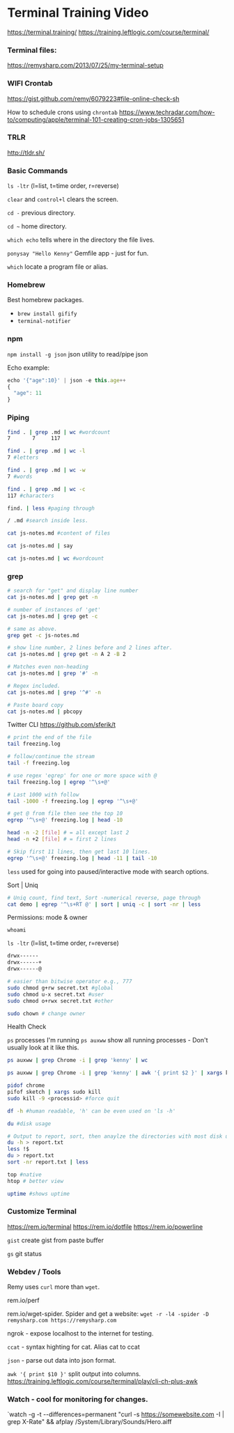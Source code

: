 # Terminal Training Video
https://terminal.training/
https://training.leftlogic.com/course/terminal/

### Terminal files:
https://remysharp.com/2013/07/25/my-terminal-setup

### WIFI Crontab
https://gist.github.com/remy/6079223#file-online-check-sh

How to schedule crons using `chrontab`
https://www.techradar.com/how-to/computing/apple/terminal-101-creating-cron-jobs-1305651


### TRLR
http://tldr.sh/

### Basic Commands

`ls -ltr` (l=list, t=time order, r=reverse)

`clear` and `control+l` clears the screen.

`cd -` previous directory.

`cd ~` home directory.

`which echo` tells where in the directory the file lives.

`ponysay "Hello Kenny"` Gemfile app - just for fun.

`which` locate a program file or alias.

### Homebrew

Best homebrew packages.
- `brew install gifify`
- `terminal-notifier`

### npm

`npm install -g json` json utility to read/pipe json

Echo example:

``` javascript
echo '{"age":10}' | json -e this.age++
{
  "age": 11
}
```

### Piping

``` bash
find . | grep .md | wc #wordcount
7       7     117

find . | grep .md | wc -l
7 #letters

find . | grep .md | wc -w
7 #words

find . | grep .md | wc -c
117 #characters

find. | less #paging through

/ .md #search inside less.

cat js-notes.md #content of files

cat js-notes.md | say

cat js-notes.md | wc #wordcount
```

### grep

``` bash
# search for "get" and display line number
cat js-notes.md | grep get -n

# number of instances of 'get'
cat js-notes.md | grep get -c

# same as above.
grep get -c js-notes.md

# show line number, 2 lines before and 2 lines after.
cat js-notes.md | grep get -n A 2 -B 2

# Matches even non-heading
cat js-notes.md | grep '#' -n

# Regex included.
cat js-notes.md | grep '^#' -n

# Paste board copy
cat js-notes.md | pbcopy

```

Twitter CLI
https://github.com/sferik/t

``` bash
# print the end of the file
tail freezing.log

# follow/continue the stream
tail -f freezing.log

# use regex 'egrep' for one or more space with @
tail freezing.log | egrep '^\s+@'

# Last 1000 with follow
tail -1000 -f freezing.log | egrep '^\s+@'

# get @ from file then see the top 10
egrep '^\s+@' freezing.log | head -10

head -n -2 [file] # = all except last 2
head -n +2 [file] # = first 2 lines

# Skip first 11 lines, then get last 10 lines.
egrep '^\s+@' freezing.log | head -11 | tail -10
```

`less` used for going into paused/interactive mode with search options.

Sort | Uniq

``` bash
# Uniq count, find text, Sort -numerical reverse, page through
cat demo | egrep '^\s+RT @' | sort | uniq -c | sort -nr | less
```

Permissions: mode & owner

`whoami`

`ls -ltr` (l=list, t=time order, r=reverse)

``` bash
drwx------
drwx------+
drwx------@

# easier than bitwise operator e.g., 777
sudo chmod g+rw secret.txt #global
sudo chmod u-x secret.txt #user
sudo chmod o+rwx secret.txt #other 

sudo chown # change owner
```

Health Check

`ps` processes I'm running
`ps auxww` show all running processes - Don't usually look at it like this.

``` bash
ps auxww | grep Chrome -i | grep 'kenny' | wc

ps auxww | grep Chrome -i | grep 'kenny' | awk '{ print $2 }' | xargs kill

pidof chrome
pifof sketch | xargs sudo kill
sudo kill -9 <processid> #force quit

df -h #human readable, 'h' can be even used on 'ls -h'

du #disk usage

# Output to report, sort, then anaylze the directories with most disk usage
du -h > report.txt
less !$
du > report.txt
sort -nr report.txt | less

top #native
htop # better view

uptime #shows uptime
```

### Customize Terminal

https://rem.io/terminal
https://rem.io/dotfile
https://rem.io/powerline

`gist` create gist from paste buffer

`gs` git status

### Webdev / Tools

Remy uses `curl` more than `wget`.

rem.io/perf

rem.io/wget-spider. Spider and get a website:
`wget -r -l4 -spider -D remysharp.com https://remysharp.com`

ngrok - expose localhost to the internet for testing.

`ccat` - syntax highting for cat. Alias cat to ccat

`json` - parse out data into json format.

`awk '{ print $10 }'` split output into columns.
https://training.leftlogic.com/course/terminal/play/cli-ch-plus-awk

### Watch - cool for monitoring for changes.

`watch -g -t --differences=permanent "curl -s https://somewebsite.com -I | grep X-Rate" && afplay /System/Library/Sounds/Hero.aiff
